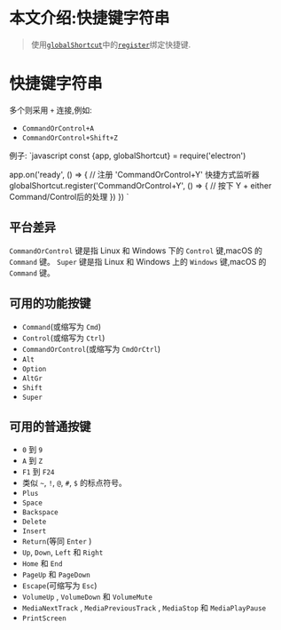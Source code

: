 # 本文介绍:快捷键字符串

>使用[`globalShortcut`](global-shortcut.md)中的[`register`](global-shortcut.md#globalshortcutregisteraccelerator-callback)绑定快捷键.

# 快捷键字符串

多个则采用 `+` 连接,例如:
* `CommandOrControl+A`
* `CommandOrControl+Shift+Z`

例子:
`javascript
const {app, globalShortcut} = require('electron')

app.on('ready', () => {
  // 注册 'CommandOrControl+Y' 快捷方式监听器
  globalShortcut.register('CommandOrControl+Y', () => {
    // 按下 Y + either Command/Control后的处理
  })
})
`
## 平台差异

 `CommandOrControl` 键是指 Linux 和 Windows 下的 `Control` 键,macOS 的 `Command` 键。
`Super` 键是指 Linux 和 Windows 上的 `Windows` 键,macOS 的 `Command` 键。

## 可用的功能按键

* `Command`(或缩写为 `Cmd`)
* `Control`(或缩写为 `Ctrl`)
* `CommandOrControl`(或缩写为 `CmdOrCtrl`)
* `Alt`
* `Option`
* `AltGr`
* `Shift`
* `Super`

## 可用的普通按键

* `0` 到 `9`
* `A` 到 `Z`
* `F1` 到 `F24`
* 类似 `~`,  `!`,  `@`,  `#`,  `$` 的标点符号。
* `Plus`
* `Space`
* `Backspace`
* `Delete`
* `Insert`
* `Return`(等同 `Enter` )
* `Up`,  `Down`,  `Left` 和 `Right`
* `Home` 和 `End`
* `PageUp` 和 `PageDown`
* `Escape`(可缩写为 `Esc`)
* `VolumeUp` ,  `VolumeDown`  和 `VolumeMute`
* `MediaNextTrack` ,  `MediaPreviousTrack` ,  `MediaStop`  和   `MediaPlayPause`
* `PrintScreen`
